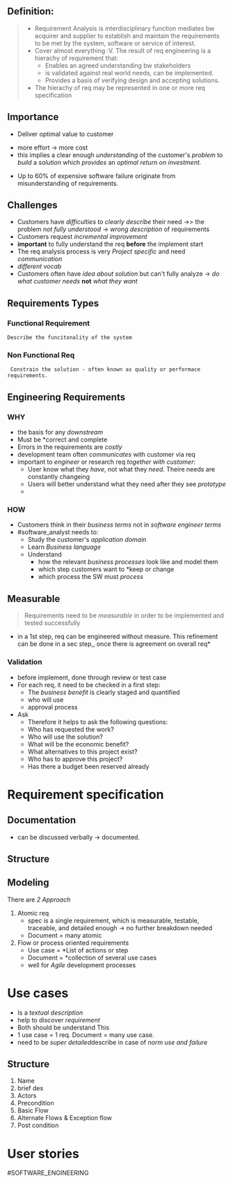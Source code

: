 ## Definition:
> 	- Requirement Analysis is interdisciplinary function mediates bw acquirer and supplier to establish and maintain the requirements to be met by the system, software or service of interest.
> 	- Cover almost everything :V. The result of req engineering is a hierachy of requirement that:
> 		- Enables an agreed understanding bw stakeholders
> 		- is validated against real world needs, can be implemented.
> 		- Provides a  basis of verifying design and accepting solutions.
> 	- The hierachy of req may be represented in one or more req specification
## Importance
* Deliver optimal value to customer
- more effort -> more cost
- this implies a clear enough *understanding* of the customer's *problem* to *build* a *solution* which *provides* an *optimal return on investment.*
* Up to 60% of expensive software failure originate from misunderstanding of requirements.
## Challenges
* Customers have *difficulties to clearly describe* their need ->> the problem *not fully understood* -> *wrong description* of requirements
* Customers request *incremental improvement*
*  **important** to fully understand the req **before** the implement start
* The req analysis process is very *Project specific* and need *communication*
* *different vocab*
* Customers often have *idea about solution* but can't fully analyze -> *do what customer needs* **not** *what they want*
## Requirements Types
### Functional Requirement
	Describe the funcitonality of the system
### Non Functional Req
	 Constrain the solution - often known as quality or performace requirements.
## Engineering Requirements
### WHY
* the basis for any *downstream*
* Must be *correct and complete
* Errors in the requirements are *costly*
* development team often *communicates* with customer via req
* important to *engineer* or research req *together with customer*:
	* User know what they *have*, not what they *need*. Theire needs are constantly changeing
	* Users will better understand what they need after they see *prototype*
	* 
### HOW
* Customers think in their *business terms* not in *software engineer terms*
* #software_analyst needs to:
	* Study the customer's *application domain* 
	* Learn *Business language* 
	* Understand 
		* how the relevant *business processes* look like and model them
		* which step customers want to *keep or change 
		* which process the SW must *process*
## Measurable
> Requirements need to be *measurable* in order to be implemented and tested successfully
* in a 1st step, req can be engineered without measure. This refinement can be done in a sec step,, once there is agreement on overall req*
### Validation
* before implement, done through review or test case
* For each req, it need to be checked in a first step:
	* The *business benefit* is clearly staged and quantified
	* who will use
	* approval process
* Ask
	* Therefore it helps to ask the following questions:  
	* Who has requested the work?  
	* Who will use the solution?  
	* What will be the economic benefit?  
	* What alternatives to this project exist?  
	* Who has to approve this project?  
	* Has there a budget been reserved already

# Requirement specification
## Documentation
* can be discussed verbally -> documented.
## Structure
## Modeling
There are *2 Approach*
1. Atomic req
	* spec is a single requirement, which is measurable, testable, traceable, and detailed enough -> no further breakdown needed
	* Document = many atomic
2. Flow or process  oriented requirements
	* Use case = *List of actions or step
	* Document = *collection of several use cases
	* well for *Agile* development processes
# Use cases
* Is a *textual description*
* help to discover *requirement*
* Both should be understand This
* 1 use case = 1 req. Document = many use case.
* need to be *super detailed*describe in case of *norm use and failure*
## Structure
1. Name
2. brief des
3. Actors
4. Precondition
5. Basic Flow
6. Alternate Flows & Exception flow
7. Post condition
# User stories

#SOFTWARE_ENGINEERING 